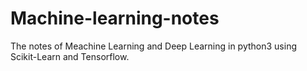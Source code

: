 # Machine-learning-notes
The notes of  Meachine Learning and Deep Learning in python3 using Scikit-Learn and Tensorflow.
